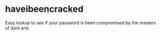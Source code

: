 # haveibeencracked
 Easy lookup to see if your password is been compromised by the masters of dark arts
